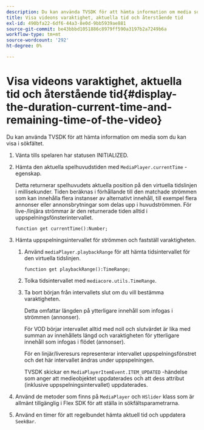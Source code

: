 ```yaml
---
description: Du kan använda TVSDK för att hämta information om media som du kan visa i sökfältet.
title: Visa videons varaktighet, aktuella tid och återstående tid
exl-id: 490bfa22-6df6-44a3-8e0d-9bb5939ae881
source-git-commit: be43bbbd1051886c8979ff590a3197b2a7249b6a
workflow-type: tm+mt
source-wordcount: '292'
ht-degree: 0%

---
```


# Visa videons varaktighet, aktuella tid och återstående tid{#display-the-duration-current-time-and-remaining-time-of-the-video}

Du kan använda TVSDK för att hämta information om media som du kan visa i sökfältet.

1. Vänta tills spelaren har statusen INITIALIZED.
1. Hämta den aktuella spelhuvudstiden med `MediaPlayer.currentTime` -egenskap.

   Detta returnerar spelhuvudets aktuella position på den virtuella tidslinjen i millisekunder. Tiden beräknas i förhållande till den matchade strömmen som kan innehålla flera instanser av alternativt innehåll, till exempel flera annonser eller annonsbrytningar som delas upp i huvudströmmen. För live-/linjära strömmar är den returnerade tiden alltid i uppspelningsfönsterintervallet.

   ```
   function get currentTime():Number;
   ```

1. Hämta uppspelningsintervallet för strömmen och fastställ varaktigheten.
   1. Använd `mediaPlayer.playbackRange` för att hämta tidsintervallet för den virtuella tidslinjen.

      ```
      function get playbackRange():TimeRange;
      ```

   1. Tolka tidsintervallet med `mediacore.utils.TimeRange`.
   1. Ta bort början från intervallets slut om du vill bestämma varaktigheten.

      Detta omfattar längden på ytterligare innehåll som infogas i strömmen (annonser).

      För VOD börjar intervallet alltid med noll och slutvärdet är lika med summan av innehållets längd och varaktigheten för ytterligare innehåll som infogas i flödet (annonser).

      För en linjär/liveresurs representerar intervallet uppspelningsfönstret och det här intervallet ändras under uppspelningen.

      TVSDK skickar en `MediaPlayerItemEvent.ITEM_UPDATED` -händelse som anger att medieobjektet uppdaterades och att dess attribut (inklusive uppspelningsintervallet) uppdaterades.

1. Använd de metoder som finns på `MediaPlayer` och `HSlider` klass som är allmänt tillgänglig i Flex SDK för att ställa in sökfältsparametrarna.

1. Använd en timer för att regelbundet hämta aktuell tid och uppdatera `SeekBar`.
